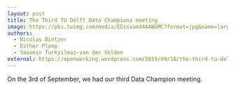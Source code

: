 ```yaml
---
layout: post
title: The Third TU Delft Data Champions meeting
image: https://pbs.twimg.com/media/EDisxamX4AAWGMC?format=jpg&name=large
authors:
  - Nicolas Dintzer
  - Esther Plomp
  - Yasemin Turkyilmaz-van der Velden
external: https://openworking.wordpress.com/2019/09/16/the-third-tu-delft-data-champions-meeting/
---
```


On the 3rd of September, we had our third Data Champion meeting.
